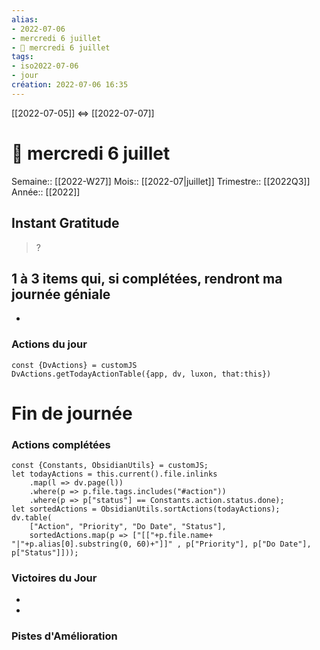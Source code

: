 ```yaml
---
alias:
- 2022-07-06
- mercredi 6 juillet
- 🌄 mercredi 6 juillet
tags:
- iso2022-07-06
- jour
création: 2022-07-06 16:35
---
```

[[2022-07-05]] <=> [[2022-07-07]]

# 🌄 mercredi 6 juillet
Semaine:: [[2022-W27]]
Mois:: [[2022-07|juillet]]
Trimestre:: [[2022Q3]]
Année:: [[2022]]

## Instant Gratitude

> ?

## 1 à 3 items qui, si complétées, rendront ma journée géniale
- 

### Actions du jour
 ```dataviewjs
const {DvActions} = customJS
DvActions.getTodayActionTable({app, dv, luxon, that:this})
```



# Fin de journée
### Actions complétées

```dataviewjs
const {Constants, ObsidianUtils} = customJS;
let todayActions = this.current().file.inlinks
    .map(l => dv.page(l))
    .where(p => p.file.tags.includes("#action"))
    .where(p => p["status"] == Constants.action.status.done);
let sortedActions = ObsidianUtils.sortActions(todayActions);
dv.table(
	["Action", "Priority", "Do Date", "Status"],
    sortedActions.map(p => ["[["+p.file.name+ "|"+p.alias[0].substring(0, 60)+"]]" , p["Priority"], p["Do Date"], p["Status"]]));
```

### Victoires du Jour
-
-

### Pistes d'Amélioration

